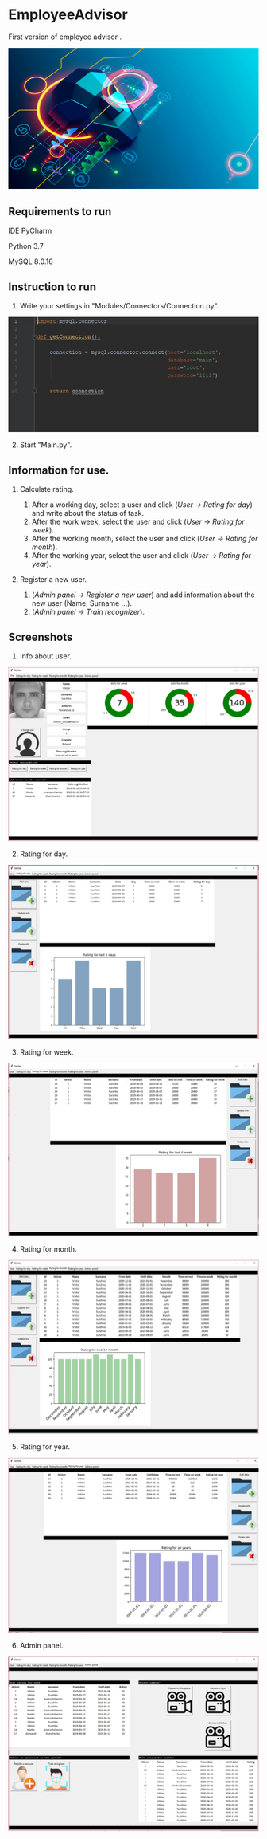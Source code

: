 # EmployeeAdvisor
First version of employee advisor .

![GitHub Logo](/Extra/Promo.jpg)

## Requirements to run
IDE PyCharm

Python 3.7

MySQL 8.0.16

## Instruction to run
1. Write your settings in "Modules/Connectors/Connection.py".

![GitHub Logo](/Extra/Connector.jpg)

2. Start "Main.py".

## Information for use.
1. Calculate rating.
   1. After a working day, select a user and click (*User -> Rating for day*) and write about the status of task.
   2. After the work week, select the user and click (*User -> Rating for week*).
   3. After the working month, select the user and click (*User -> Rating for month*).
   4. After the working year, select the user and click (*User -> Rating for year*).

2. Register a new user.
   1. (*Admin panel -> Register a new user*) and add information about the new user (Name, Surname ...).
   2. (*Admin panel -> Train recognizer*). 

## Screenshots
1. Info about user.

![GitHub Logo](/Extra/TabFirst.jpg)

2. Rating for day.

![GitHub Logo](/Extra/TabSecond.jpg)

3. Rating for week.

![GitHub Logo](/Extra/TabThird.jpg)

4. Rating for month.

![GitHub Logo](/Extra/TabFourth.jpg)

5. Rating for year.

![GitHub Logo](/Extra/TabFifth.jpg)

6. Admin panel.

![GitHub Logo](/Extra/AdminPanel.jpg)
